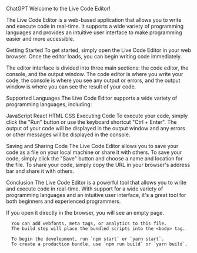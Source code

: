 ChatGPT
Welcome to the Live Code Editor!

The Live Code Editor is a web-based application that allows you to write and execute code in real-time. It supports a wide variety of programming languages and provides an intuitive user interface to make programming easier and more accessible.

Getting Started
To get started, simply open the Live Code Editor in your web browser. Once the editor loads, you can begin writing code immediately.

The editor interface is divided into three main sections: the code editor, the console, and the output window. The code editor is where you write your code, the console is where you see any output or errors, and the output window is where you can see the result of your code.

Supported Languages
The Live Code Editor supports a wide variety of programming languages, including:

JavaScript
React
HTML
CSS
Executing Code
To execute your code, simply click the "Run" button or use the keyboard shortcut "Ctrl + Enter". The output of your code will be displayed in the output window and any errors or other messages will be displayed in the console.

Saving and Sharing Code
The Live Code Editor allows you to save your code as a file on your local machine or share it with others. To save your code, simply click the "Save" button and choose a name and location for the file. To share your code, simply copy the URL in your browser's address bar and share it with others.

Conclusion
The Live Code Editor is a powerful tool that allows you to write and execute code in real-time. With support for a wide variety of programming languages and an intuitive user interface, it's a great tool for both beginners and experienced programmers.

If you open it directly in the browser, you will see an empty page.

      You can add webfonts, meta tags, or analytics to this file.
      The build step will place the bundled scripts into the <body> tag.

      To begin the development, run `npm start` or `yarn start`.
      To create a production bundle, use `npm run build` or `yarn build`.